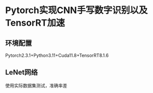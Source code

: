 # Pytorch实现CNN手写数字识别以及TensorRT加速
## 环境配置
Pytorch2.3.1+Python3.11+Cuda11.8+TensorRT8.1.6
## LeNet网络
使用实际数据集测试，准确率差